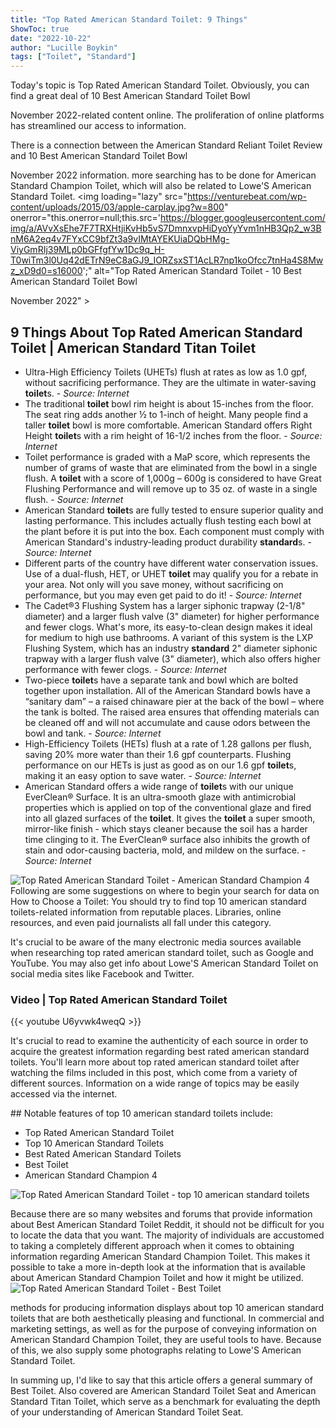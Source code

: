 ```yaml
---
title: "Top Rated American Standard Toilet: 9 Things"
ShowToc: true 
date: "2022-10-22"
author: "Lucille Boykin" 
tags: ["Toilet", "Standard"]
---
```


Today's topic is Top Rated American Standard Toilet. Obviously, you can find a great deal of 10 Best American Standard Toilet Bowl

November
2022-related content online. The proliferation of online platforms has streamlined our access to information.

There is a connection between the American Standard Reliant Toilet Review and 10 Best American Standard Toilet Bowl

November
2022 information. more searching has to be done for American Standard Champion Toilet, which will also be related to Lowe'S American Standard Toilet.
<img loading="lazy" src="https://venturebeat.com/wp-content/uploads/2015/03/apple-carplay.jpg?w=800" onerror="this.onerror=null;this.src='https://blogger.googleusercontent.com/img/a/AVvXsEhe7F7TRXHtjiKvHb5vS7DmnxvpHiDyoYyYvm1nHB3Qp2_w3BnM6A2eq4v7FYxCC9bfZt3a9vIMtAYEKUiaDQbHMg-ViyGmRIj39MLp0bGFfgfYw1Dc9q_H-T0wiTm3l0Uq42dETrN9eC8aGJ9_IORZsxST1AcLR7np1koOfcc7tnHa4S8Mwz_xD9d0=s16000';" alt="Top Rated American Standard Toilet - 10 Best American Standard Toilet Bowl

November
2022" >

## 9 Things About Top Rated American Standard Toilet | American Standard Titan Toilet
-   Ultra-High Efficiency Toilets (UHETs) flush at rates as low as 1.0 gpf, without sacrificing performance. They are the ultimate in water-saving **toilet**s. - <cite>Source: Internet</cite>
-   The traditional **toilet** bowl rim height is about 15-inches from the floor. The seat ring adds another ½ to 1-inch of height. Many people find a taller **toilet** bowl is more comfortable. American Standard offers Right Height **toilet**s with a rim height of 16-1/2 inches from the floor. - <cite>Source: Internet</cite>
-   Toilet performance is graded with a MaP score, which represents the number of grams of waste that are eliminated from the bowl in a single flush. A **toilet** with a score of 1,000g – 600g is considered to have Great Flushing Performance and will remove up to 35 oz. of waste in a single flush. - <cite>Source: Internet</cite>
-   American Standard **toilet**s are fully tested to ensure superior quality and lasting performance. This includes actually flush testing each bowl at the plant before it is put into the box. Each component must comply with American Standard's industry-leading product durability **standard**s. - <cite>Source: Internet</cite>
-   Different parts of the country have different water conservation issues. Use of a dual-flush, HET, or UHET **toilet** may qualify you for a rebate in your area. Not only will you save money, without sacrificing on performance, but you may even get paid to do it! - <cite>Source: Internet</cite>
-   The Cadet®3 Flushing System has a larger siphonic trapway (2-1/8" diameter) and a larger flush valve (3" diameter) for higher performance and fewer clogs. What's more, its easy-to-clean design makes it ideal for medium to high use bathrooms. A variant of this system is the LXP Flushing System, which has an industry **standard** 2" diameter siphonic trapway with a larger flush valve (3" diameter), which also offers higher performance with fewer clogs. - <cite>Source: Internet</cite>
-   Two-piece **toilet**s have a separate tank and bowl which are bolted together upon installation. All of the American Standard bowls have a “sanitary dam” – a raised chinaware pier at the back of the bowl – where the tank is bolted. The raised area ensures that offending materials can be cleaned off and will not accumulate and cause odors between the bowl and tank. - <cite>Source: Internet</cite>
-   High-Efficiency Toilets (HETs) flush at a rate of 1.28 gallons per flush, saving 20% more water than their 1.6 gpf counterparts. Flushing performance on our HETs is just as good as on our 1.6 gpf **toilet**s, making it an easy option to save water. - <cite>Source: Internet</cite>
-   American Standard offers a wide range of **toilet**s with our unique EverClean® Surface. It is an ultra-smooth glaze with antimicrobial properties which is applied on top of the conventional glaze and fired into all glazed surfaces of the **toilet**. It gives the **toilet** a super smooth, mirror-like finish - which stays cleaner because the soil has a harder time clinging to it. The EverClean® surface also inhibits the growth of stain and odor-causing bacteria, mold, and mildew on the surface. - <cite>Source: Internet</cite>


<img loading="lazy" src="https://nuflush.com/wp-content/uploads/DSCI0072-3.jpg" onerror="this.onerror=null;this.src='https://blogger.googleusercontent.com/img/a/AVvXsEhe7F7TRXHtjiKvHb5vS7DmnxvpHiDyoYyYvm1nHB3Qp2_w3BnM6A2eq4v7FYxCC9bfZt3a9vIMtAYEKUiaDQbHMg-ViyGmRIj39MLp0bGFfgfYw1Dc9q_H-T0wiTm3l0Uq42dETrN9eC8aGJ9_IORZsxST1AcLR7np1koOfcc7tnHa4S8Mwz_xD9d0=s16000';" alt="Top Rated American Standard Toilet - American Standard Champion 4" >
Following are some suggestions on where to begin your search for data on How to Choose a Toilet:
You should try to find top 10 american standard toilets-related information from reputable places. Libraries, online resources, and even paid journalists all fall under this category.

It's crucial to be aware of the many electronic media sources available when researching top rated american standard toilet, such as Google and YouTube. You may also get info about Lowe'S American Standard Toilet on social media sites like Facebook and Twitter.

### Video | Top Rated American Standard Toilet
{{< youtube U6yvwk4weqQ >}} 


It's crucial to read to examine the authenticity of each source in order to acquire the greatest information regarding best rated american standard toilets.
You'll learn more about top rated american standard toilet after watching the films included in this post, which come from a variety of different sources. Information on a wide range of topics may be easily accessed via the internet.
<script async="async" data-cfasync="false" src="//normallydemandedalter.com/fe63df3c5408708b15d8dc3d9b206b31/invoke.js"></script>
<div id="container-fe63df3c5408708b15d8dc3d9b206b31"></div>
## Notable features of top 10 american standard toilets include:

- Top Rated American Standard Toilet
- Top 10 American Standard Toilets
- Best Rated American Standard Toilets
- Best Toilet
- American Standard Champion 4

 <img loading="lazy" src="https://s3.img-b.com/image/private/t_base%2Ct_marketplace/product/Fluidmaster/fluidmaster-400arhr-7714502.jpg" onerror="this.onerror=null;this.src='https://blogger.googleusercontent.com/img/a/AVvXsEhe7F7TRXHtjiKvHb5vS7DmnxvpHiDyoYyYvm1nHB3Qp2_w3BnM6A2eq4v7FYxCC9bfZt3a9vIMtAYEKUiaDQbHMg-ViyGmRIj39MLp0bGFfgfYw1Dc9q_H-T0wiTm3l0Uq42dETrN9eC8aGJ9_IORZsxST1AcLR7np1koOfcc7tnHa4S8Mwz_xD9d0=s16000';" alt="Top Rated American Standard Toilet - top 10 american standard toilets" >

Because there are so many websites and forums that provide information about Best American Standard Toilet Reddit, it should not be difficult for you to locate the data that you want.
The majority of individuals are accustomed to taking a completely different approach when it comes to obtaining information regarding American Standard Champion Toilet. This makes it possible to take a more in-depth look at the information that is available about American Standard Champion Toilet and how it might be utilized.
<img loading="lazy" src="https://cdnassets.hw.net/fe/50/8c0e2f864c729e995f365e2fc12c/amstd-town-square-s-full-bath-high-res.jpg" onerror="this.onerror=null;this.src='https://blogger.googleusercontent.com/img/a/AVvXsEhe7F7TRXHtjiKvHb5vS7DmnxvpHiDyoYyYvm1nHB3Qp2_w3BnM6A2eq4v7FYxCC9bfZt3a9vIMtAYEKUiaDQbHMg-ViyGmRIj39MLp0bGFfgfYw1Dc9q_H-T0wiTm3l0Uq42dETrN9eC8aGJ9_IORZsxST1AcLR7np1koOfcc7tnHa4S8Mwz_xD9d0=s16000';" alt="Top Rated American Standard Toilet - Best Toilet" >

methods for producing information displays about top 10 american standard toilets that are both aesthetically pleasing and functional. In commercial and marketing settings, as well as for the purpose of conveying information on American Standard Champion Toilet, they are useful tools to have. Because of this, we also supply some photographs relating to Lowe'S American Standard Toilet.

In summing up, I'd like to say that this article offers a general summary of Best Toilet. Also covered are American Standard Toilet Seat and American Standard Titan Toilet, which serve as a benchmark for evaluating the depth of your understanding of American Standard Toilet Seat.
	

